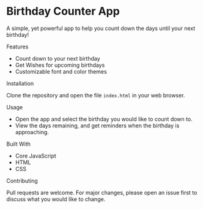 # Birthday Counter App

A simple, yet powerful app to help you count down the days until your next birthday!

Features
- Count down to your next birthday
- Get Wishes for upcoming birthdays
- Customizable font and color themes

Installation

Clone the repository and open the file `index.html` in your web browser.

Usage
- Open the app and select the birthday you would like to count down to.
- View the days remaining, and get reminders when the birthday is approaching.

Built With
- Core JavaScript
- HTML 
- CSS 

Contributing

Pull requests are welcome. For major changes, please open an issue first to discuss what you would like to change.
